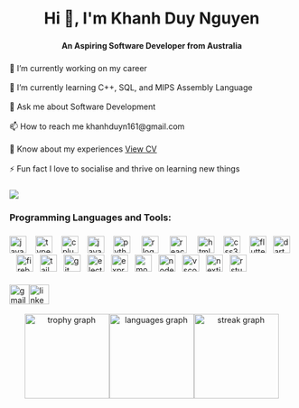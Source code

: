 <h1 align="center">Hi 👋, I'm Khanh Duy Nguyen</h1>

###

<h4 align="center">An Aspiring Software Developer from Australia</h4>

###

<p align="left">🔭 I’m currently working on my career<br><br>🌱 I’m currently learning C++, SQL, and MIPS Assembly Language <br><br>💬 Ask me about Software Development<br><br>📫 How to reach me khanhduyn161@gmail.com<br><br>📄 Know about my experiences <a href=https://drive.google.com/file/d/1mlcxKwaio9K2XTV_-fG5F4yVePbbKQ32/view?usp=sharing" target="_blank" >View CV</a><br><br>⚡ Fun fact I love to socialise and thrive on learning new things</p>

###

<div align="left">
  <img src="https://profile-counter.glitch.me/DuyNguyen16/count.svg?"  />
</div>

###

<h3 align="left">Programming Languages and Tools:</h3>

###

  <div align="left">
      <img
        src="https://cdn.simpleicons.org/javascript/F7DF1E"
        height="30"
        alt="javascript logo"
      />
      <img width="12" /><img
        src="https://cdn.jsdelivr.net/gh/devicons/devicon/icons/typescript/typescript-original.svg"
        height="30"
        alt="typescript logo"
      />
      <img width="12" /><img
        src="https://cdn.jsdelivr.net/gh/devicons/devicon/icons/cplusplus/cplusplus-original.svg"
        height="30"
        alt="cplusplus logo"
      />
      <img width="12" /><img
        src="https://cdn.jsdelivr.net/gh/devicons/devicon/icons/java/java-original.svg"
        height="30"
        alt="java logo"
      />
      <img width="12" /><img
        src="https://cdn.jsdelivr.net/gh/devicons/devicon/icons/python/python-original.svg"
        height="30"
        alt="python logo"
      />
      <img width="12" />
      <img
        src="https://cdn.jsdelivr.net/gh/devicons/devicon/icons/r/r-original.svg"
        height="30"
        alt="r logo"
      />
      <img width="12" />
      <img
        src="https://cdn.jsdelivr.net/gh/devicons/devicon/icons/react/react-original.svg"
        height="30"
        alt="react logo"
      />
      <img width="12" />
      <img
        src="https://cdn.jsdelivr.net/gh/devicons/devicon/icons/html5/html5-original.svg"
        height="30"
        alt="html5 logo"
      />
      <img width="12" /><img
        src="https://cdn.jsdelivr.net/gh/devicons/devicon/icons/css3/css3-original.svg"
        height="30"
        alt="css3 logo"
      />
      <img width="12" /><img
        src="https://cdn.jsdelivr.net/gh/devicons/devicon/icons/flutter/flutter-original.svg"
        height="30"
        alt="flutter logo"
      /><img width="12" /><img
        src="https://cdn.jsdelivr.net/gh/devicons/devicon/icons/dart/dart-original.svg"
        height="30"
        alt="dart logo"
      /><img width="12" /><img
        src="https://cdn.jsdelivr.net/gh/devicons/devicon/icons/firebase/firebase-plain.svg"
        height="30"
        alt="firebase logo"
      /><img width="12" /><img
        src="https://cdn.simpleicons.org/tailwindcss/06B6D4"
        height="30"
        alt="tailwindcss logo"
      /><img width="12" /><img
        src="https://cdn.jsdelivr.net/gh/devicons/devicon/icons/git/git-original.svg"
        height="30"
        alt="git logo"
      /><img width="12" /><img
        src="https://cdn.jsdelivr.net/gh/devicons/devicon/icons/electron/electron-original.svg"
        height="30"
        alt="electron logo"
      /><img width="12" /><img
        src="https://skillicons.dev/icons?i=express"
        height="30"
        alt="express logo"
      /><img width="12" /><img
        src="https://cdn.jsdelivr.net/gh/devicons/devicon/icons/mongodb/mongodb-original.svg"
        height="30"
        alt="mongodb logo"
      /><img width="12" /><img
        src="https://cdn.jsdelivr.net/gh/devicons/devicon/icons/nodejs/nodejs-original.svg"
        height="30"
        alt="nodejs logo"
      /><img width="12" /><img
        src="https://cdn.jsdelivr.net/gh/devicons/devicon/icons/vscode/vscode-original.svg"
        height="30"
        alt="vscode logo"
      /><img width="12" /><img
        src="https://skillicons.dev/icons?i=nextjs"
        height="30"
        alt="nextjs logo"
      /><img width="12" /><img
        src="https://cdn.jsdelivr.net/gh/devicons/devicon/icons/rstudio/rstudio-original.svg"
        height="30"
        alt="rstudio logo"
      />
    </div>
    <h3 align="left"></h3>
    <div align="left">
      <a
        href="https://mail.google.com/mail/u/0/#inbox?compose=new"
        target="_blank"
        ><img
          src="https://img.shields.io/static/v1?message=Gmail&logo=gmail&label=&color=D14836&logoColor=white&labelColor=&style=for-the-badge"
          height="35"
          alt="gmail logo" /></a
      ><a href="https://www.linkedin.com/in/khanh-duy-nguyen/" target="_blank"
        ><img
          src="https://img.shields.io/static/v1?message=LinkedIn&logo=linkedin&label=&color=0077B5&logoColor=white&labelColor=&style=for-the-badge"
          height="35"
          alt="linkedin logo"
      /></a>
    </div>
    <br clear="both" />
    <div align="center">
      <img
        src="https://github-profile-trophy.vercel.app?username=DuyNguyen16&no-bg=false&no-frame=false&theme=dracula&column=3&row=1"
        height="150"
        alt="trophy graph"
      /><img
        src="https://github-readme-stats.vercel.app/api/top-langs?username=DuyNguyen16&locale=en&hide_title=false&layout=compact&card_width=320&langs_count=5&theme=dracula&hide_border=false"
        height="150"
        alt="languages graph"
      /><img src="https://streak-stats.demolab.com?user=DuyNguyen16&locale=en&mode=daily&theme=dracula&hide_border=false&border_radius=5&order=3" height="150" alt="streak graph"  />
    </div>

###
